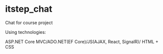 # itstep_chat
Chat for course project

Using technologies:

ASP.NET Core MVC/ADO.NET(EF Core)/JS(AJAX, React, SignalR)/ HTML + CSS